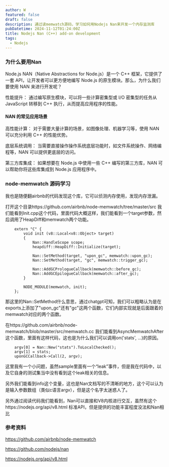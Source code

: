 ```yaml
---
author: W
featured: false
draft: false
description: 通过读memwatch源码，学习如何用Nodejs Nan来开发一个内存监测库
pubDatetime: 2024-11-12T01:24:00Z
title: Nodejs Nan (C++) add-on development
tags:
  - Nodejs
---
```


### 为什么要用Nan

Node.js NAN（Native Abstractions for Node.js）是一个 C++ 框架，它提供了一套 API，让开发者可以更方便地编写 Node.js 的原生模块。那么，为什么我们要使用 NAN 来进行开发呢？

性能提升： 通过编写原生模块，可以将一些计算密集型或 I/O 密集型的任务从 JavaScript 转移到 C++ 执行，从而提高应用程序的性能。

#### NAN 的常见应用场景

高性能计算： 对于需要大量计算的场景，如图像处理、机器学习等，使用 NAN 可以充分利用 C++ 的性能优势。

底层系统调用： 当需要直接操作操作系统底层功能时，如文件系统操作、网络编程等，NAN 可以提供更底层的访问。

第三方库集成： 如果想要在 Node.js 中使用一些 C++ 编写的第三方库，NAN 可以帮助你将这些库集成到 Node.js 应用程序中。

### node-memwatch 源码学习

我也是随便翻airbnb的代码发现这个库，它可以侦测内存使用，发现内存泄漏。

打开这个目录https://github.com/airbnb/node-memwatch/tree/master/src 我们能看到Init.cpp这个代码，里面代码大概这样，我们能看到一个target参数，然后调用了HeapDiff和memwatch两个功能。

        extern "C" {
            void init (v8::Local<v8::Object> target)
            {
                Nan::HandleScope scope;
                heapdiff::HeapDiff::Initialize(target);

                Nan::SetMethod(target, "upon_gc", memwatch::upon_gc);
                Nan::SetMethod(target, "gc", memwatch::trigger_gc);

                Nan::AddGCPrologueCallback(memwatch::before_gc);
                Nan::AddGCEpilogueCallback(memwatch::after_gc);
            }

            NODE_MODULE(memwatch, init);
        };

那这里的Nan::SetMethod什么意思，通过chatgpt可知，我们可以粗略认为是在exports上添加了"upon_gc"还有"gc"这两个函数，它们内部实现就是后面跟着的memwatch对应的两个函数。

在https://github.com/airbnb/node-memwatch/blob/master/src/memwatch.cc 我们能看到AsyncMemwatchAfter这个函数，里面有这样代码，这也是为什么我们可以调用on('stats', ...)的原因。

        argv[0] = Nan::New("stats").ToLocalChecked();
        argv[1] = stats;
        uponGCCallback->Call(2, argv);

这里我有一个小问题，虽然sample里面有一个“leak”事件，但是我在代码中，以及它自身的测试集当中没有看到这个leak相关的信息。

另外我们能看到info这个变量，这也是Nan文档写的不清晰的地方，这个可以认为是输入参数数组（类似c语言argv），但是这个名字太迷惑人了。

另外通过阅读代码我们能看到，Nan可以直接和V8内核进行交互，虽然有这个https://nodejs.org/api/v8.html 标准API，但是提供的功能丰富程度没法和Nan相比

### 参考资料

https://github.com/airbnb/node-memwatch

https://github.com/nodejs/nan

https://nodejs.org/api/v8.html

